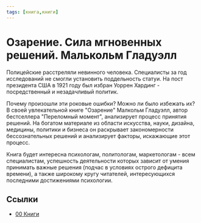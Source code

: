 ```yaml
---
tags: [книга,книги]
---
```

# Озарение. Сила мгновенных решений. Малькольм Гладуэлл

Полицейские расстреляли невинного человека. Специалисты за год исследований не смогли установить поддельность статуи. На пост президента США в 1921 году был избран Уоррен Хардинг - посредственный и незадачливый политик.

Почему произошли эти роковые ошибки? Можно ли было избежать их? В своей увлекательной книге "Озарение" Малкольм Гладуэлл, автор бестселлера "Переломный момент", анализирует процесс принятия решений. На богатом материале из области искусства, науки, дизайна, медицины, политики и бизнеса он раскрывает закономерности бессознательных решений и анализирует факторы, искажающие этот процесс.

Книга будет интересна психологам, политологам, маркетологам - всем специалистам, успешность деятельности которых зависит от умения принимать важные решения (подчас в условиях острого дефицита времени), а также широкому кругу читателей, интересующихся последними достижениями психологии.

## Ссылки

* [00 Книги](00%20%D0%9A%D0%BD%D0%B8%D0%B3%D0%B8.md)

